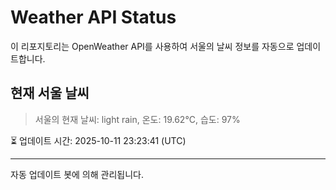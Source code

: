 
# Weather API Status

이 리포지토리는 OpenWeather API를 사용하여 서울의 날씨 정보를 자동으로 업데이트합니다.

## 현재 서울 날씨
> 서울의 현재 날씨: light rain, 온도: 19.62°C, 습도: 97%

⏳ 업데이트 시간: 2025-10-11 23:23:41 (UTC)

---
자동 업데이트 봇에 의해 관리됩니다.
